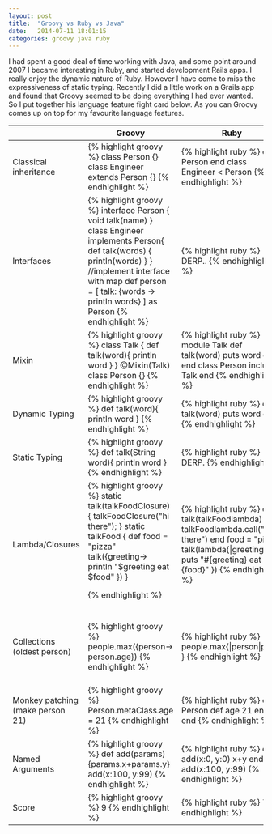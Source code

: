 ```yaml
---
layout: post
title:  "Groovy vs Ruby vs Java"
date:   2014-07-11 18:01:15
categories: groovy java ruby
---
```


I had spent a good deal of time working with Java, and some point around 2007 I became interesting in Ruby, and started
development Rails apps. I really enjoy the dynamic nature of Ruby. However I have come to miss the expressiveness of
static typing. Recently I did a little work on a Grails app and found that Groovy seemed to be doing everything I had
ever wanted. So I put together his language feature fight card below.
As you can Groovy comes up on top for my favourite language features.
 

<table>
<thead>
<tr>
  <th></th>
  <th>Groovy</th>
  <th>Ruby</th>
  <th>Java</th>
</tr>
</thead>
<tr>
  <td>Classical inheritance</td>
  <td>
{% highlight groovy %}
class Person {}  
class Engineer extends Person {}
      {% endhighlight %}
   </td>
  <td>
    {% highlight ruby %}
class Person end  
class Engineer < Person
    {% endhighlight %}  
  </td>
  <td>
    {% highlight java %}
class Person {}  
class Engineer extends Person {}
    {% endhighlight %}  
  </td>
</tr>



<tr>
  <td>Interfaces</td>
  <td>
{% highlight groovy %}
interface Person { void talk(name) }  
class Engineer implements Person{
  def talk(words) {
    println(words)
  }
}
//implement interface with map
def person = [
  talk: {words -> println words}
] as Person
      {% endhighlight %}
   </td>
  <td>
    {% highlight ruby %}
DERP..
    {% endhighlight %}  
  </td>
  <td>
    {% highlight java %}
interface Person 
{ 
  void talk(String name); 
}  
class Engineer implements Person{
  public void talk(String words) {
    System.out.println(words);
  }
}
    {% endhighlight %}  
  </td>
</tr>


<tr>
  <td>Mixin</td>
  <td>
{% highlight groovy %}
class Talk {
  def talk(word){
    println word
  }
}
@Mixin(Talk)
class Person {}
{% endhighlight %}
   </td>
  <td>
    {% highlight ruby %}
module Talk
  def talk(word)
    puts word
  end
end
class Person 
 include Talk
end  
    {% endhighlight %}  
  </td>
  <td>
    {% highlight java %}
DERP.
    {% endhighlight %}  
  </td>
</tr>

<tr>
  <td>Dynamic Typing</td>
  <td>
{% highlight groovy %}
def talk(word){
  println word
}
{% endhighlight %}
   </td>
  <td>
    {% highlight ruby %}
def talk(word)
  puts word
end
    {% endhighlight %}  
  </td>
  <td>
    {% highlight java %}
DERP.
    {% endhighlight %}  
  </td>
</tr>

<tr>
  <td>Static Typing</td>
  <td>
{% highlight groovy %}
def talk(String word){
  println word
}
{% endhighlight %}
   </td>
  <td>
    {% highlight ruby %}
DERP.
    {% endhighlight %}  
  </td>
  <td>
    {% highlight java %}
public void talk(String word) {
System.out.println(word);
}
    {% endhighlight %}  
  </td>
</tr>


<tr>
  <td>Lambda/Closures</td>
  <td>
{% highlight groovy %}
static talk(talkFoodClosure) {
  talkFoodClosure("hi there");
}
static talkFood {
  def food = "pizza"
  talk({greeting->
    println "$greeting eat $food"
  })
}

{% endhighlight %}
   </td>
  <td>
    {% highlight ruby %}
def talk(talkFoodlambda)
  talkFoodlambda.call("hi there")
end
food = "pizza"
talk(lambda{|greeting| 
  puts "#{greeting} eat #{food}"
})
    {% endhighlight %}  
  </td>
  <td>
    {% highlight java %}
public static void talk(
  Consumer<String> talkFoodlambda)
{
  talkFoodlambda.accept("hi there");
}    
String food = "pizza";
talk((greeting)-> { 
  System.out.println(
    greeting +" eat "+food
  );
});
    {% endhighlight %}  
  </td>
</tr>



<tr>
  <td>Collections (oldest person)</td>
  <td>
{% highlight groovy %}
people.max({person-> person.age})
{% endhighlight %}
   </td>
  <td>
    {% highlight ruby %}
people.max{|person|p.age }
    {% endhighlight %}  
  </td>
  <td>
    {% highlight java %}
people.stream()
  .max(
    (person1,person2) -> 
        (person1.getAge() 
           - person2.getAge())
   ).get();
   //better than it use to be..
    {% endhighlight %}  
  </td>
</tr>


<tr>
  <td>Monkey patching (make person 21)</td>
  <td>
{% highlight groovy %}
Person.metaClass.age = 21
{% endhighlight %}
   </td>
  <td>
    {% highlight ruby %}
class Person
  def age
    21
  end
end
    {% endhighlight %}  
  </td>
  <td>
    {% highlight java %}
DERP. DERP. AOP DERP.
REFLECTION DERP.
DO YOU REALLY WANT TO KNOW
    {% endhighlight %}  
  </td>
</tr>


<tr>
  <td>Named Arguments</td>
  <td>
{% highlight groovy %}
def add(params) {params.x+params.y}
add(x:100, y:99)
{% endhighlight %}
   </td>
  <td>
    {% highlight ruby %}
def add(x:0, y:0)
  x+y
end
add(x:100, y:99)
    {% endhighlight %}  
  </td>
  <td>
    {% highlight java %}
DERP. DERP. BuilderPattern
DERP.
    {% endhighlight %}  
  </td>
</tr>



<tr>
  <td>Score</td>
  <td>
{% highlight groovy %}
9
{% endhighlight %}
   </td>
  <td>
    {% highlight ruby %}
7
    {% endhighlight %}  
  </td>
  <td>
    {% highlight java %}
5
    {% endhighlight %}  
  </td>
</tr>



</table> 